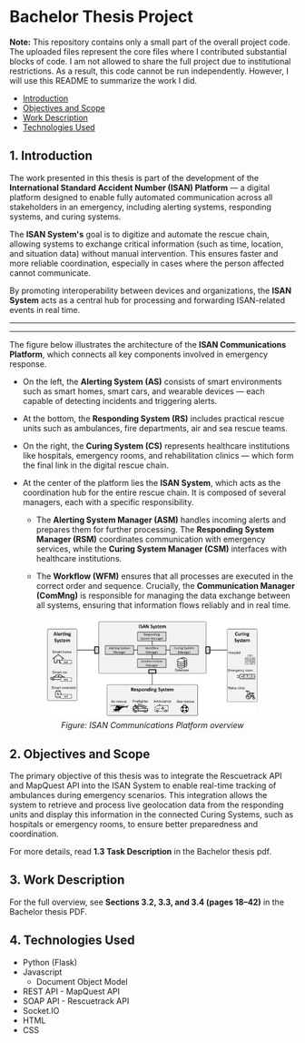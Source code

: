 # Bachelor Thesis Project

**Note:** This repository contains only a small part of the overall project code. The uploaded files represent the core files where I contributed substantial blocks of code. I am not allowed to share the full project due to institutional restrictions. As a result, this code cannot be run independently. However, I will use this README to summarize the work I did.

- [Introduction](#1-introduction)
- [Objectives and Scope](#2-objectives-and-scope)
- [Work Description](#3-work-description)
- [Technologies Used](#4-technologies-used)

## 1. Introduction

The work presented in this thesis is part of the development of the **International Standard Accident Number (ISAN) Platform** — a digital platform designed to enable fully automated communication across all stakeholders in an emergency, including alerting systems, responding systems, and curing systems.

The **ISAN System's** goal is to digitize and automate the rescue chain, allowing systems to exchange critical information (such as time, location, and situation data) without manual intervention. This ensures faster and more reliable coordination, especially in cases where the person affected cannot communicate.

By promoting interoperability between devices and organizations, the **ISAN System** acts as a central hub for processing and forwarding ISAN-related events in real time.

<hr>
<hr>

The figure below illustrates the architecture of the **ISAN Communications Platform**, which connects all key components involved in emergency response.

- On the left, the **Alerting System (AS)** consists of smart environments such as smart homes, smart cars, and wearable devices — each capable of detecting incidents and triggering alerts.

- At the bottom, the **Responding System (RS)** includes practical rescue units such as ambulances, fire departments, air and sea rescue teams.

- On the right, the **Curing System (CS)** represents healthcare institutions like hospitals, emergency rooms, and rehabilitation clinics — which form the final link in the digital rescue chain.

- At the center of the platform lies the **ISAN System**, which acts as the coordination hub for the entire rescue chain. It is composed of several managers, each with a specific responsibility.

  - The **Alerting System Manager (ASM)** handles incoming alerts and prepares them for further processing. The **Responding System Manager (RSM)** coordinates communication with emergency services, while the **Curing System Manager (CSM)** interfaces with healthcare institutions. 
  
  - The **Workflow  (WFM)** ensures that all processes are executed in the correct order and sequence. Crucially, the **Communication Manager (ComMng)** is responsible for managing the data exchange between all systems, ensuring that information flows reliably and in real time.

<p align="center">
  <img src="ISAN_Communications-Platform.png" alt="ISAN System" style="width:75%;"><br>
  <em>Figure: ISAN Communications Platform overview</em>
</p>

## 2. Objectives and Scope

The primary objective of this thesis was to integrate the Rescuetrack API and MapQuest API into the ISAN System to enable real-time tracking of ambulances during emergency scenarios. This integration allows the system to retrieve and process live geolocation data from the responding units and display this information in the connected Curing Systems, such as hospitals or emergency rooms, to ensure better preparedness and coordination.

For more details, read **1.3 Task Description** in the Bachelor thesis pdf.

## 3. Work Description

<!--Placeholder-->

For the full overview, see **Sections 3.2, 3.3, and 3.4 (pages 18–42)** in the Bachelor thesis PDF.

## 4. Technologies Used

- Python (Flask)
- Javascript
    - Document Object Model
- REST API - MapQuest API
- SOAP API - Rescuetrack API
- Socket.IO
- HTML
- CSS


